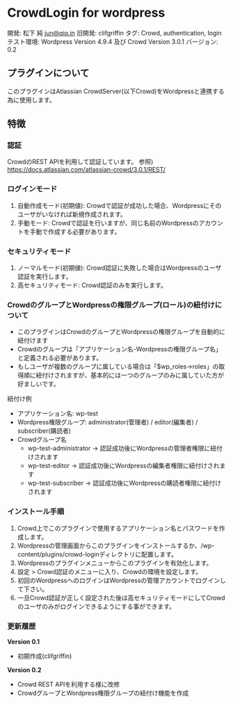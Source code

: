 # CrowdLogin for wordpress

開発: 松下 純 <jun@qiq.in>
旧開発: clifgriffin
タグ: Crowd, authentication, login
テスト環境: Wordpress Version 4.9.4 及び Crowd Version 3.0.1
バージョン: 0.2

## プラグインについて

このプラグインはAtlassian CrowdServer(以下Crowd)をWordpressと連携する為に使用します。

## 特徴

### 認証

  CrowdのREST APIを利用して認証しています。
  参照) https://docs.atlassian.com/atlassian-crowd/3.0.1/REST/

### ログインモード

  1. 自動作成モード(初期値): Crowdで認証が成功した場合、Wordpressにそのユーザがいなければ新規作成されます。
  2. 手動モード: Crowdで認証を行いますが、同じ名前のWordpressのアカウントを手動で作成する必要があります。

### セキュリティモード

  1. ノーマルモード(初期値): Crowd認証に失敗した場合はWordpressのユーザ認証を実行します。
  2. 高セキュリティモード: Crowd認証のみを実行します。

### CrowdのグループとWordpressの権限グループ(ロール)の紐付けについて

  - このプラグインはCrowdのグループとWordpressの権限グループを自動的に紐付けます
  - Crowdのグループは「アプリケーション名-Wordpressの権限グループ名」と定義される必要があります。
  - もしユーザが複数のグループに属している場合は「$wp_roles->roles」の取得順に紐付けされますが、基本的には一つのグループのみに属していた方が好ましいです。

  紐付け例
  - アプリケーション名: wp-test
  - Wordpress権限グループ: administrator(管理者) / editor(編集者) / subscriber(購読者)
  - Crowdグループ名
    - wp-test-administrator -> 認証成功後にWordpressの管理者権限に紐付けされます
    - wp-test-editor        -> 認証成功後にWordpressの編集者権限に紐付けされます
    - wp-test-subscriber    -> 認証成功後にWordpressの購読者権限に紐付けされます

### インストール手順

1. Crowd上でこのプラグインで使用するアプリケーション名とパスワードを作成します。
2. Wordpressの管理画面からこのプラグインをインストールするか、/wp-content/plugins/crowd-loginディレクトリに配置します。
3. Wordpressのプラグインメニューからこのプラグインを有効化します。
4. 設定 > Crowd認証のメニューに入り、Crowdの環境を設定します。
5. 初回のWordpressへのログインはWordpressの管理アカウントでログインして下さい。
6. 一旦Crowd認証が正しく設定された後は高セキュリティモードにしてCrowdのユーザのみがログインできるようにする事ができます。

### 更新履歴

**Version 0.1**
- 初期作成(clifgriffin)

**Version 0.2**
- Crowd REST APIを利用する様に改修
- CrowdグループとWordpress権限グループの紐付け機能を作成
